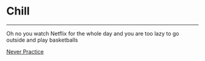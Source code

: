 # Chill
---
Oh no you watch Netflix for the whole day and you are too lazy to go outside and play basketballs

[Never Practice](Never-Practice.md)

